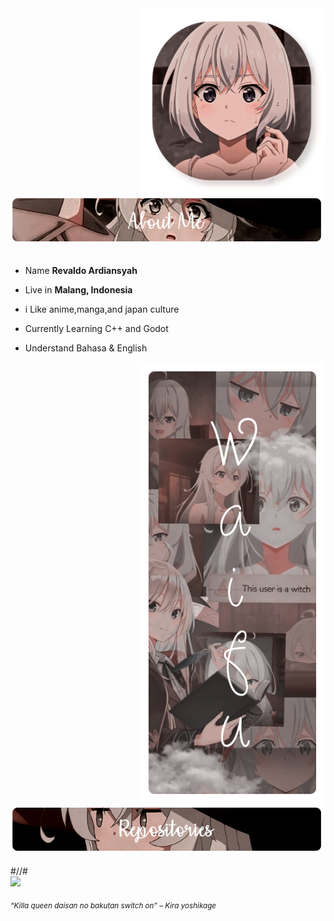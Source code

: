 <div>
<img src="https://github.com/aldo3241/aldo3241/blob/main/img/Profile-elaina.png" width="300" align="right" />
<br/>
<img src="https://github.com/aldo3241/aldo3241/blob/main/img/AboutMe-elaina.png" width="500" />
<br/>
<br/>
  
- Name **Revaldo Ardiansyah**

- Live in **Malang, Indonesia**

- i Like anime,manga,and japan culture 

- Currently Learning C++ and Godot

- Understand Bahasa & English
<img src="https://github.com/aldo3241/aldo3241/blob/main/img/Waifu-elainaa.png" width="300" align="right" />
<br/>
<img src="https://github.com/aldo3241/aldo3241/blob/main/img/Repo-elaina.png" width="500" />
<br/>
<br/>
#//#
<br/>
<img src="https://github.com/Elliottophellia/Elliottophellia/blob/main/img/banner-elainaa.png" width="500" /><br/>
  
<sub> *“Killa queen daisan no bakutan switch on” – Kira yoshikage* </sub>
<!--
<img src="https://metrics.lecoq.io/Eilaluth?template=classic&base.header=0&base.activity=0&base.community=0&base.repositories=0&base.metadata=0&repositories=1&repositories=100&repositories.batch=100&repositories.forks=false&repositories.affiliations=owner&repositories.featured=Eilaluth%2FAyano%2CEilaluth%2FKyoko%2CEilaluth%2FKanna%2CEilaluth%2FHotaru%2CEilaluth%2FMocha&config.timezone=Asia%2FJakart"  />
-->
</div>
